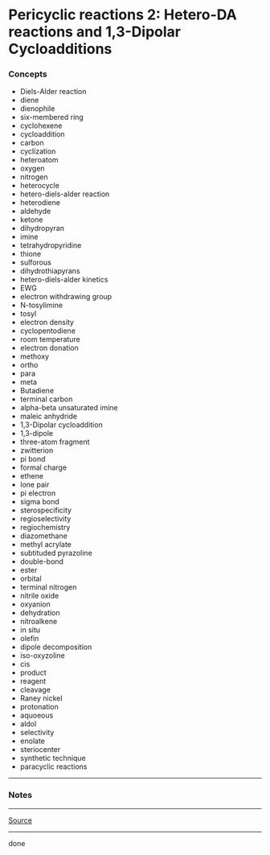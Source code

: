 # Pericyclic reactions 2: Hetero-DA reactions and 1,3-Dipolar Cycloadditions

### Concepts

- Diels-Alder reaction
- diene
- dienophile
- six-membered ring
- cyclohexene
- cycloaddition
- carbon
- cyclization
- heteroatom
- oxygen
- nitrogen
- heterocycle
- hetero-diels-alder reaction
- heterodiene
- aldehyde
- ketone
- dihydropyran
- imine
- tetrahydropyridine
- thione
- sulforous
- dihydrothiapyrans
- hetero-diels-alder kinetics
- EWG
- electron withdrawing group
- N-tosylimine
- tosyl
- electron density
- cyclopentodiene
- room temperature
- electron donation
- methoxy
- ortho
- para
- meta
- Butadiene
- terminal carbon
- alpha-beta unsaturated imine
- maleic anhydride
- 1,3-Dipolar cycloaddition
- 1,3-dipole
- three-atom fragment
- zwitterion
- pi bond
- formal charge
- ethene
- lone pair
- pi electron
- sigma bond
- sterospecificity
- regioselectivity
- regiochemistry
- diazomethane
- methyl acrylate
- subtituded pyrazoline
- double-bond
- ester
- orbital
- terminal nitrogen
- nitrile oxide
- oxyanion
- dehydration
- nitroalkene
- in situ
- olefin
- dipole decomposition
- iso-oxyzoline
- cis
- product
- reagent
- cleavage
- Raney nickel
- protonation
- aquoeous
- aldol
- selectivity
- enolate
- steriocenter
- synthetic technique
- paracyclic reactions

---

### Notes

---

[Source](https://youtu.be/a5pciPcfF48)

---

done